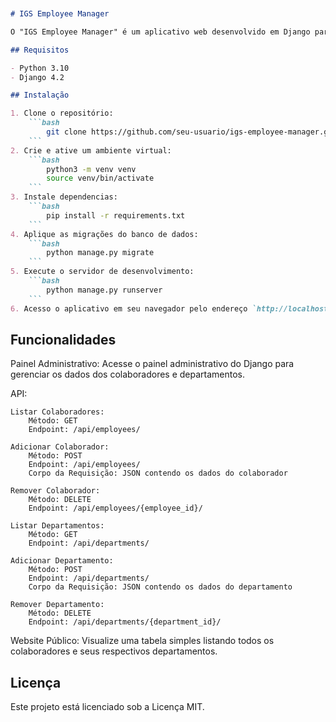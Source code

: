 ```markdown


# IGS Employee Manager

O "IGS Employee Manager" é um aplicativo web desenvolvido em Django para gerenciar informações de colaboradores, como nome, endereço de e-mail e departamento. Ele possui um painel administrativo, uma API para integrações e um site público para visualização dos detalhes dos colaboradores.

## Requisitos

- Python 3.10
- Django 4.2

## Instalação

1. Clone o repositório:
    ```bash
        git clone https://github.com/seu-usuario/igs-employee-manager.git
    ```
2. Crie e ative um ambiente virtual:
    ```bash
        python3 -m venv venv
        source venv/bin/activate
    ```
3. Instale dependencias:
    ```bash
        pip install -r requirements.txt
    ```
4. Aplique as migrações do banco de dados:
    ```bash
        python manage.py migrate
    ```
5. Execute o servidor de desenvolvimento:
    ```bash
        python manage.py runserver
    ```
6. Acesso o aplicativo em seu navegador pelo endereço `http://localhost:8000`.

```

## Funcionalidades

Painel Administrativo: Acesse o painel administrativo do Django para gerenciar os dados dos colaboradores e departamentos.

API:

    Listar Colaboradores:
        Método: GET
        Endpoint: /api/employees/

    Adicionar Colaborador:
        Método: POST
        Endpoint: /api/employees/
        Corpo da Requisição: JSON contendo os dados do colaborador

    Remover Colaborador:
        Método: DELETE
        Endpoint: /api/employees/{employee_id}/

    Listar Departamentos:
        Método: GET
        Endpoint: /api/departments/

    Adicionar Departamento:
        Método: POST
        Endpoint: /api/departments/
        Corpo da Requisição: JSON contendo os dados do departamento

    Remover Departamento:
        Método: DELETE
        Endpoint: /api/departments/{department_id}/

Website Público: Visualize uma tabela simples listando todos os colaboradores e seus respectivos departamentos.

## Licença

Este projeto está licenciado sob a Licença MIT.